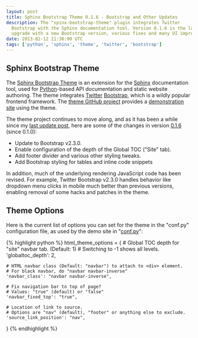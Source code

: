 ```yaml
---
layout: post
title: Sphinx Bootstrap Theme 0.1.6 - Bootstrap and Other Updates
description: The "spinx-bootstrap-theme" plugin integrates Twitter
  Bootstrap with the Sphinx documentation tool. Version 0.1.6 is the latest
  upgrade with a new Bootstrap version, various fixes and many UI improvements.
date: 2013-02-12 11:30:00 UTC
tags: ['python', 'sphinx', 'theme', 'twitter', 'bootstrap']
---
```


## Sphinx Bootstrap Theme

The [Sphinx Bootstrap Theme][sbt_gh] is an extension for the [Sphinx][sphinx]
documentation tool, used for [Python][python]-based API documentation and
static website authoring. The theme integrates [Twitter][twitter]
[Bootstrap][bootstrap], which is a wildly popular frontend framework. The
[theme GitHub project][sbt_gh] provides a [demonstration site][sbt_demo_readme]
using the theme.

The theme project continues to move along, and as it has been a while since my
[last update post][sbt_lb_post], here are some of the changes in version
[0.1.6][sbt_pypi] (since 0.1.0):

* Update to Bootstrap v2.3.0.
* Enable configuration of the depth of the Global TOC ("Site" tab).
* Add footer divider and various other styling tweaks.
* Add Bootstrap styling for tables and inline code snippets

In addition, much of the underlying rendering JavaScript code has been
revised. For example, Twitter Bootstrap v2.3.0 handles behavior like dropdown
menu clicks in mobile much better than previous versions, enabling removal of
some hacks and patches in the theme.

<!-- more start -->

## Theme Options

Here is the current list of options you can set for the theme in the "conf.py"
configuration file, as used by the demo site in "[conf.py][sbt_demo_cfg]":

{% highlight python %}
html_theme_options = {
    # Global TOC depth for "site" navbar tab. (Default: 1)
    # Switching to -1 shows all levels.
    'globaltoc_depth': 2,

    # HTML navbar class (Default: "navbar") to attach to <div> element.
    # For black navbar, do "navbar navbar-inverse"
    'navbar_class': "navbar navbar-inverse",

    # Fix navigation bar to top of page?
    # Values: "true" (default) or "false"
    'navbar_fixed_top': "true",

    # Location of link to source.
    # Options are "nav" (default), "footer" or anything else to exclude.
    'source_link_position': "nav",
}
{% endhighlight %}

[bootstrap]: http://twitter.github.com/bootstrap/
[python]: http://python.org/
[sphinx]: http://sphinx.pocoo.org/
[twitter]: https://twitter.com/
[sbt_lb_post]: http://loose-bits.com/2012/11/19/sphinx-bootstrap-theme-updates.html
[sbt_demo]: http://ryan-roemer.github.com/sphinx-bootstrap-theme
[sbt_demo_cfg]: https://github.com/ryan-roemer/sphinx-bootstrap-theme/blob/master/demo/source/conf.py
[sbt_demo_readme]: http://ryan-roemer.github.com/sphinx-bootstrap-theme/README.html
[sbt_pypi]: http://pypi.python.org/pypi/sphinx-bootstrap-theme/0.1.6
[sbt_gh]: https://github.com/ryan-roemer/sphinx-bootstrap-theme

<!-- more end -->
